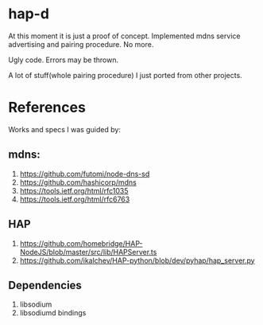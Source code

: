 # hap-d

At this moment it is just a proof of concept.
Implemented mdns service advertising and pairing procedure. No more.

Ugly code. Errors may be thrown. 

A lot of stuff(whole pairing procedure) I just ported from other projects.

# References

Works and specs I was guided by:

## mdns:

1. https://github.com/futomi/node-dns-sd
2. https://github.com/hashicorp/mdns
3. https://tools.ietf.org/html/rfc1035
4. https://tools.ietf.org/html/rfc6763

## HAP

1. https://github.com/homebridge/HAP-NodeJS/blob/master/src/lib/HAPServer.ts
2. https://github.com/ikalchev/HAP-python/blob/dev/pyhap/hap_server.py

## Dependencies

1. libsodium
2. libsodiumd bindings
